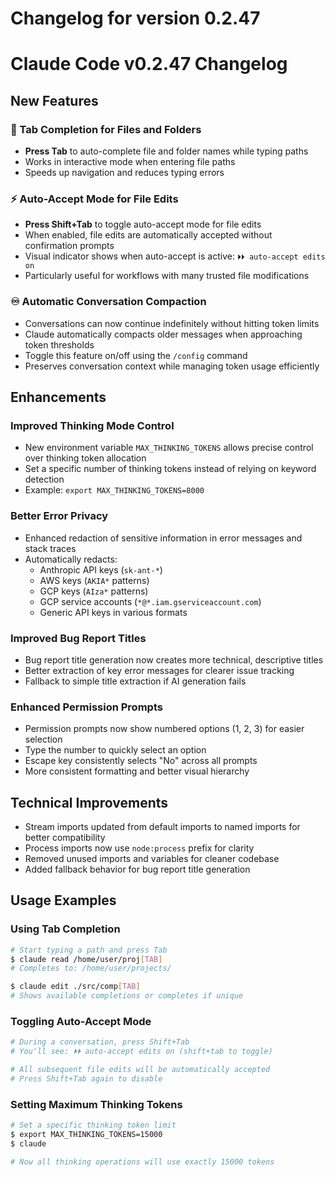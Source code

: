 # Changelog for version 0.2.47

# Claude Code v0.2.47 Changelog

## New Features

### 🎯 Tab Completion for Files and Folders
- **Press Tab** to auto-complete file and folder names while typing paths
- Works in interactive mode when entering file paths
- Speeds up navigation and reduces typing errors

### ⚡ Auto-Accept Mode for File Edits
- **Press Shift+Tab** to toggle auto-accept mode for file edits
- When enabled, file edits are automatically accepted without confirmation prompts
- Visual indicator shows when auto-accept is active: `⏵⏵ auto-accept edits on`
- Particularly useful for workflows with many trusted file modifications

### ♾️ Automatic Conversation Compaction
- Conversations can now continue indefinitely without hitting token limits
- Claude automatically compacts older messages when approaching token thresholds
- Toggle this feature on/off using the `/config` command
- Preserves conversation context while managing token usage efficiently

## Enhancements

### Improved Thinking Mode Control
- New environment variable `MAX_THINKING_TOKENS` allows precise control over thinking token allocation
- Set a specific number of thinking tokens instead of relying on keyword detection
- Example: `export MAX_THINKING_TOKENS=8000`

### Better Error Privacy
- Enhanced redaction of sensitive information in error messages and stack traces
- Automatically redacts:
  - Anthropic API keys (`sk-ant-*`)
  - AWS keys (`AKIA*` patterns)
  - GCP keys (`AIza*` patterns)
  - GCP service accounts (`*@*.iam.gserviceaccount.com`)
  - Generic API keys in various formats

### Improved Bug Report Titles
- Bug report title generation now creates more technical, descriptive titles
- Better extraction of key error messages for clearer issue tracking
- Fallback to simple title extraction if AI generation fails

### Enhanced Permission Prompts
- Permission prompts now show numbered options (1, 2, 3) for easier selection
- Type the number to quickly select an option
- Escape key consistently selects "No" across all prompts
- More consistent formatting and better visual hierarchy

## Technical Improvements

- Stream imports updated from default imports to named imports for better compatibility
- Process imports now use `node:process` prefix for clarity
- Removed unused imports and variables for cleaner codebase
- Added fallback behavior for bug report title generation

## Usage Examples

### Using Tab Completion
```bash
# Start typing a path and press Tab
$ claude read /home/user/proj[TAB]
# Completes to: /home/user/projects/

$ claude edit ./src/comp[TAB]
# Shows available completions or completes if unique
```

### Toggling Auto-Accept Mode
```bash
# During a conversation, press Shift+Tab
# You'll see: ⏵⏵ auto-accept edits on (shift+tab to toggle)

# All subsequent file edits will be automatically accepted
# Press Shift+Tab again to disable
```

### Setting Maximum Thinking Tokens
```bash
# Set a specific thinking token limit
$ export MAX_THINKING_TOKENS=15000
$ claude

# Now all thinking operations will use exactly 15000 tokens
```
